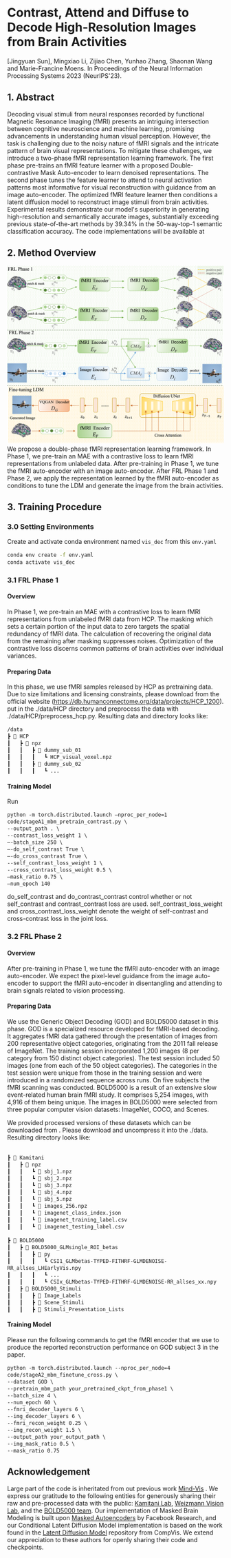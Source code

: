 # Contrast, Attend and Diffuse to Decode High-Resolution Images from Brain Activities

[Jingyuan Sun], Mingxiao Li, Zijiao Chen, Yunhao Zhang, Shaonan Wang and Marie-Francine Moens. In Proceedings of the Neural Information Processing Systems 2023 (NeurIPS'23).

## 1. Abstract
Decoding visual stimuli from neural responses recorded by functional Magnetic Resonance Imaging (fMRI) presents an intriguing intersection between cognitive neuroscience and machine learning, promising advancements in understanding human visual perception. However, the task is challenging due to the noisy nature of fMRI signals and the intricate pattern of brain visual representations. To mitigate these challenges, we introduce a two-phase fMRI representation learning framework. The first phase pre-trains an fMRI feature learner with a proposed Double-contrastive Mask Auto-encoder to learn denoised representations. The second phase tunes the feature learner to attend to neural activation patterns most informative for visual reconstruction with guidance from an image auto-encoder. The optimized fMRI feature learner then conditions a latent diffusion model to reconstruct image stimuli from brain activities. Experimental results demonstrate our model's superiority in generating high-resolution and semantically accurate images, substantially exceeding previous state-of-the-art methods by $39.34\%$ in the 50-way-top-1 semantic classification accuracy. The code implementations will be available at 


## 2. Method Overview
![flowchar-img](figures/full_major.png)
We propose a double-phase fMRI representation learning framework. In Phase 1, we pre-train an MAE with a contrastive loss to learn fMRI representations from unlabeled data. After pre-training in Phase 1, we tune the fMRI auto-encoder with an image auto-encoder.  After FRL Phase 1 and Phase 2, we apply the representation learned by the fMRI auto-encoder as conditions to tune the LDM and generate the image from the brain activities. 

## 3. Training Procedure

### 3.0 Setting Environments

Create and activate conda environment named ```vis_dec``` from this ```env.yaml```
```sh
conda env create -f env.yaml
conda activate vis_dec
```


### 3.1 FRL Phase 1
#### Overview
In Phase 1, we pre-train an MAE with a contrastive loss to learn fMRI representations from unlabeled fMRI data from HCP. The masking which sets a certain portion of the input data to zero targets the spatial redundancy of fMRI data. The calculation of recovering the original data from the remaining after masking suppresses noises. Optimization of the contrastive loss discerns common patterns of brain activities over individual variances.
#### Preparing Data 
In this phase, we use fMRI samples released by HCP as pretraining data. Due to size limitations and licensing constraints, please download from the official website (https://db.humanconnectome.org/data/projects/HCP_1200).  put in the ./data/HCP directory and preprocess the data with ./data/HCP/preprocess_hcp.py. Resulting data and directory looks like:
```
/data
┣ 📂 HCP
┃   ┣ 📂 npz
┃   ┃   ┣ 📂 dummy_sub_01
┃   ┃   ┃   ┗ HCP_visual_voxel.npz
┃   ┃   ┣ 📂 dummy_sub_02
┃   ┃   ┃   ┗ ...
```
#### Training Model

Run
```
python -m torch.distributed.launch —nproc_per_node=1  code/stageA1_mbm_pretrain_contrast.py \
--output_path . \  
--contrast_loss_weight 1 \
—-batch_size 250 \
—-do_self_contrast True \
—-do_cross_contrast True \
--self_contrast_loss_weight 1 \ 
--cross_contrast_loss_weight 0.5 \
—mask_ratio 0.75 \
—num_epoch 140 
```
do_self_contrast and do_contrast_contrast control whether or not self_contrast and contrast_contrast loss are used.
self_contrast_loss_weight and cross_contrast_loss_weight denote the weight of self-contrast and cross-contrast loss in the joint loss.


### 3.2 FRL Phase 2

#### Overview 
After pre-training in Phase 1, we tune the fMRI auto-encoder with an image auto-encoder. We expect the pixel-level guidance from the image auto-encoder to support the fMRI auto-encoder in disentangling and attending to brain signals related to vision processing. 

#### Preparing Data
We use the Generic Object Decoding (GOD) and BOLD5000 dataset in this phase. GOD is a specialized resource developed for fMRI-based decoding. It aggregates fMRI data gathered through the presentation of images from 200 representative object categories, originating from the 2011 fall release of ImageNet. The training session incorporated 1,200 images (8 per category from 150 distinct object categories). The test session included 50 images (one from each of the 50 object categories). The categories in the test session were unique from those in the training session and were introduced in a randomized sequence across runs. On five subjects the fMRI scanning was conducted. BOLD5000   is a result of an extensive slow event-related human brain fMRI study. It comprises 5,254 images, with 4,916 of them being unique.  The images in BOLD5000 were selected from three popular computer vision datasets: ImageNet, COCO, and Scenes.  

We provided processed versions of these datasets which can be downloaded from . 
Please download and uncompress it into the ./data. Resulting directory looks like:

```

┣ 📂 Kamitani
┃   ┣ 📂 npz
┃   ┃   ┗ 📜 sbj_1.npz
┃   ┃   ┗ 📜 sbj_2.npz
┃   ┃   ┗ 📜 sbj_3.npz
┃   ┃   ┗ 📜 sbj_4.npz
┃   ┃   ┗ 📜 sbj_5.npz
┃   ┃   ┗ 📜 images_256.npz
┃   ┃   ┗ 📜 imagenet_class_index.json
┃   ┃   ┗ 📜 imagenet_training_label.csv
┃   ┃   ┗ 📜 imagenet_testing_label.csv

┣ 📂 BOLD5000
┃   ┣ 📂 BOLD5000_GLMsingle_ROI_betas
┃   ┃   ┣ 📂 py
┃   ┃   ┃   ┗ CSI1_GLMbetas-TYPED-FITHRF-GLMDENOISE-RR_allses_LHEarlyVis.npy
┃   ┃   ┃   ┗ ...
┃   ┃   ┃   ┗ CSIx_GLMbetas-TYPED-FITHRF-GLMDENOISE-RR_allses_xx.npy
┃   ┣ 📂 BOLD5000_Stimuli
┃   ┃   ┣ 📂 Image_Labels
┃   ┃   ┣ 📂 Scene_Stimuli
┃   ┃   ┣ 📂 Stimuli_Presentation_Lists

```

#### Training Model

Please run the following commands to get the fMRI encoder that we use to produce the reported reconstruction performance on GOD subject 3 in the paper.

```
python -m torch.distributed.launch --nproc_per_node=4 code/stageA2_mbm_finetune_cross.py \
--dataset GOD \
--pretrain_mbm_path your_pretrained_ckpt_from_phase1 \
--batch_size 4 \
--num_epoch 60 \
--fmri_decoder_layers 6 \
--img_decoder_layers 6 \
--fmri_recon_weight 0.25 \ 
--img_recon_weight 1.5 \
--output_path your_output_path \ 
--img_mask_ratio 0.5 \
--mask_ratio 0.75 
```



## Acknowledgement
Large part of the code is inheritated from out previous work [Mind-Vis](https://github.com/zjc062/mind-vis) . 
We express our gratitude to the following entities for generously sharing their raw and pre-processed data with the public: [Kamitani Lab](https://github.com/KamitaniLab), [Weizmann Vision Lab](https://github.com/WeizmannVision), and the [BOLD5000 team](https://bold5000-dataset.github.io/website/). Our implementation of Masked Brain Modeling is built upon [Masked Autoencoders](https://github.com/facebookresearch/mae) by Facebook Research, and our Conditional Latent Diffusion Model implementation is based on the work found in the [Latent Diffusion Model](https://github.com/CompVis/latent-diffusion) repository from CompVis. We extend our appreciation to these authors for openly sharing their code and checkpoints.
